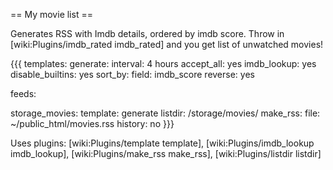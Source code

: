 == My movie list ==

Generates RSS with Imdb details, ordered by imdb score. Throw in [wiki:Plugins/imdb_rated imdb_rated] and you get list of unwatched movies!

{{{
templates:
  generate:
    interval: 4 hours
    accept_all: yes
    imdb_lookup: yes
    disable_builtins: yes
    sort_by:
      field: imdb_score
      reverse: yes

feeds:

  storage_movies:
    template: generate
    listdir: /storage/movies/
    make_rss:
      file: ~/public_html/movies.rss
      history: no
}}}

Uses plugins: [wiki:Plugins/template template], [wiki:Plugins/imdb_lookup imdb_lookup], [wiki:Plugins/make_rss make_rss], [wiki:Plugins/listdir listdir]